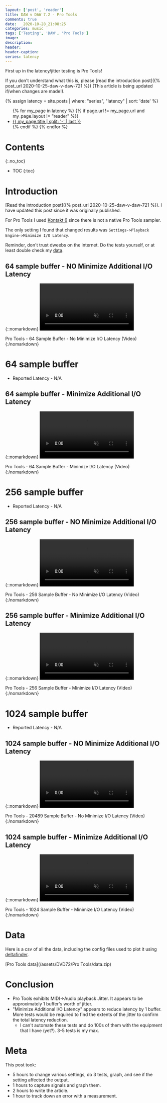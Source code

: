 ```yaml
---
layout: ['post', 'reader']
title: DAW v DAW 7.2 - Pro Tools
comments: true
date:   2020-10-28_21:08:25 
categories: music
tags: ['Testing', 'DAW', 'Pro Tools']
image:
description:
header:
header-caption:
series: latency
---
```


First up in the latency/jitter testing is Pro Tools!

If you don't understand what this is, please [read the introduction post]({% post_url 2020-10-25-daw-v-daw-721 %}) (This article is being updated if/when changes are made!).

{% assign latency = site.posts | where: "series", "latency" | sort: 'date' %}
<ul>
{% for my_page in latency %} 
    {% if page.url != my_page.url and my_page.layout != "reader" %}}
        <li><a class="page-link" href="{{ my_page.url | prepend: site.baseurl }}">{{ my_page.title | split: '-' | last }}</a></li>
    {% endif %}
{% endfor %}
</ul>

<!--more-->


# Contents
{:.no_toc}
* TOC
{:toc}

# Introduction

[Read the introduction post]({% post_url 2020-10-25-daw-v-daw-721 %}). I have updated this post since it was originally published.

For Pro Tools I used [Kontakt 6](https://www.native-instruments.com/en/products/komplete/samplers/kontakt-6/) since there is not a native Pro Tools sampler.

The only setting I found that changed results was `Settings->Playback Engine->Minimize I/O Latency`.

Reminder, don't trust dweebs on the internet. Do the tests yourself, or at least double check my [data](#data).

## 64 sample buffer - NO Minimize Additional I/O Latency

{::nomarkdown}
    <video autoplay loop muted class="gifvid">
        <source src="/assets/DVD72/ProTools/ProTools64NoMinimum.mp4" type="video/mp4">
        Your browser does not support the video tag.
    </video>
    <div class="video-caption">Pro Tools - 64 Sample Buffer - No Minimize I/O Latency (Video)</div>
{:/nomarkdown}

# 64 sample buffer

* Reported Latency - N/A

## 64 sample buffer - Minimize Additional I/O Latency

{::nomarkdown}
    <video autoplay loop muted class="gifvid">
        <source src="/assets/DVD72/ProTools/ProTools64Minimum.mp4" type="video/mp4">
        Your browser does not support the video tag.
    </video>
    <div class="video-caption">Pro Tools - 64 Sample Buffer - Minimize I/O Latency (Video)</div>
{:/nomarkdown}

# 256 sample buffer

* Reported Latency - N/A

## 256 sample buffer - NO Minimize Additional I/O Latency

{::nomarkdown}
    <video autoplay loop muted class="gifvid">
        <source src="/assets/DVD72/ProTools/ProTools256NoMinimum.mp4" type="video/mp4">
        Your browser does not support the video tag.
    </video>
    <div class="video-caption">Pro Tools - 256 Sample Buffer - No Minimize I/O Latency (Video)</div>
{:/nomarkdown}

## 256 sample buffer - Minimize Additional I/O Latency

{::nomarkdown}
    <video autoplay loop muted class="gifvid">
        <source src="/assets/DVD72/ProTools/ProTools256Minimum.mp4" type="video/mp4">
        Your browser does not support the video tag.
    </video>
    <div class="video-caption">Pro Tools - 256 Sample Buffer - Minimize I/O Latency (Video)</div>
{:/nomarkdown}

# 1024 sample buffer

* Reported Latency - N/A

## 1024 sample buffer - NO Minimize Additional I/O Latency

{::nomarkdown}
    <video autoplay loop muted class="gifvid">
        <source src="/assets/DVD72/ProTools/ProTools1024NoMinimum.mp4" type="video/mp4">
        Your browser does not support the video tag.
    </video>
    <div class="video-caption">Pro Tools - 20489 Sample Buffer - No Minimize I/O Latency (Video)</div>
{:/nomarkdown}

## 1024 sample buffer - Minimize Additional I/O Latency

{::nomarkdown}
    <video autoplay loop muted class="gifvid">
        <source src="/assets/DVD72/ProTools/ProTools1024Minimum.mp4" type="video/mp4">
        Your browser does not support the video tag.
    </video>
    <div class="video-caption">Pro Tools - 1024 Sample Buffer - Minimize I/O Latency (Video)</div>
{:/nomarkdown}



# Data

Here is a csv of all the data, including the config files used to plot it using [deltafinder](https://github.com/admiralbumblebee/deltafinder).

[Pro Tools data](/assets/DVD72/Pro Tools/data.zip)

# Conclusion

* Pro Tools exhibits MIDI->Audio playback Jitter. It appears to be approximately 1 buffer's worth of jitter.
* "Minimize Additional I/O Latency" appears to reduce latency by 1 buffer. More tests would be required to find the extents of the jitter to confirm the total latency reduction.
    * I can't automate these tests and do 100s of them with the equipment that I have (yet?). 3-5 tests is my max.

# Meta

This post took:

* 5 hours to change various settings, do 3 tests, graph, and see if the setting affected the output.
* 1 hours to capture signals and graph them.
* 2 hours to write the article.
* 1 hour to track down an error with a measurement.
